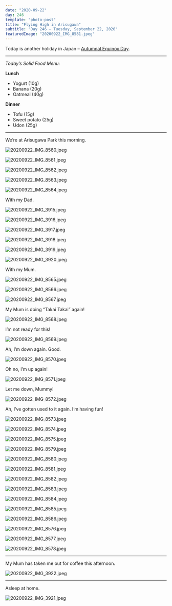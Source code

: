 ```yaml
---
date: "2020-09-22"
day: 246
template: "photo-post"
title: "Flying High in Arisugawa"
subtitle: "Day 246 – Tuesday, September 22, 2020"
featuredImage: "20200922_IMG_8581.jpeg"
---
```


Today is another holiday in Japan – <a href="https://en.wikipedia.org/wiki/Autumnal_Equinox_Day">Autumnal Equinox Day</a>.

<hr />

_Today’s Solid Food Menu:_

**Lunch**

- Yogurt (10g)
- Banana (20g)
- Oatmeal (40g)

**Dinner**

- Tofu (15g)
- Sweet potato (25g)
- Udon (25g)

<hr />

We’re at Arisugawa Park this morning.

![20200922_IMG_8560.jpeg](20200922_IMG_8560.jpeg)

![20200922_IMG_8561.jpeg](20200922_IMG_8561.jpeg)

![20200922_IMG_8562.jpeg](20200922_IMG_8562.jpeg)

![20200922_IMG_8563.jpeg](20200922_IMG_8563.jpeg)

![20200922_IMG_8564.jpeg](20200922_IMG_8564.jpeg)

With my Dad.

![20200922_IMG_3915.jpeg](20200922_IMG_3915.jpeg)

![20200922_IMG_3916.jpeg](20200922_IMG_3916.jpeg)

![20200922_IMG_3917.jpeg](20200922_IMG_3917.jpeg)

![20200922_IMG_3918.jpeg](20200922_IMG_3918.jpeg)

![20200922_IMG_3919.jpeg](20200922_IMG_3919.jpeg)

![20200922_IMG_3920.jpeg](20200922_IMG_3920.jpeg)

With my Mum.

![20200922_IMG_8565.jpeg](20200922_IMG_8565.jpeg)

![20200922_IMG_8566.jpeg](20200922_IMG_8566.jpeg)

![20200922_IMG_8567.jpeg](20200922_IMG_8567.jpeg)

My Mum is doing “Takai Takai” again!

![20200922_IMG_8568.jpeg](20200922_IMG_8568.jpeg)

I’m not ready for this!

![20200922_IMG_8569.jpeg](20200922_IMG_8569.jpeg)

Ah, I’m down again. Good.

![20200922_IMG_8570.jpeg](20200922_IMG_8570.jpeg)

Oh no, I’m up again!

![20200922_IMG_8571.jpeg](20200922_IMG_8571.jpeg)

Let me down, Mummy!

![20200922_IMG_8572.jpeg](20200922_IMG_8572.jpeg)

Ah, I’ve gotten used to it again. I’m having fun!

![20200922_IMG_8573.jpeg](20200922_IMG_8573.jpeg)

![20200922_IMG_8574.jpeg](20200922_IMG_8574.jpeg)

![20200922_IMG_8575.jpeg](20200922_IMG_8575.jpeg)

![20200922_IMG_8579.jpeg](20200922_IMG_8579.jpeg)

![20200922_IMG_8580.jpeg](20200922_IMG_8580.jpeg)

![20200922_IMG_8581.jpeg](20200922_IMG_8581.jpeg)

![20200922_IMG_8582.jpeg](20200922_IMG_8582.jpeg)

![20200922_IMG_8583.jpeg](20200922_IMG_8583.jpeg)

![20200922_IMG_8584.jpeg](20200922_IMG_8584.jpeg)

![20200922_IMG_8585.jpeg](20200922_IMG_8585.jpeg)

![20200922_IMG_8586.jpeg](20200922_IMG_8586.jpeg)

![20200922_IMG_8576.jpeg](20200922_IMG_8576.jpeg)

![20200922_IMG_8577.jpeg](20200922_IMG_8577.jpeg)

![20200922_IMG_8578.jpeg](20200922_IMG_8578.jpeg)

<hr />

My Mum has taken me out for coffee this afternoon.

![20200922_IMG_3922.jpeg](20200922_IMG_3922.jpeg)

<hr />

Asleep at home.

![20200922_IMG_3921.jpeg](20200922_IMG_3921.jpeg)
